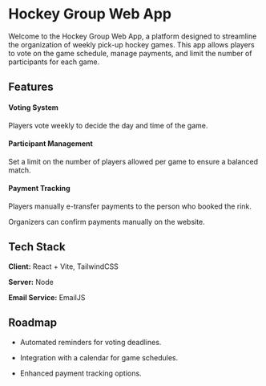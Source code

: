 
# Hockey Group Web App


Welcome to the Hockey Group Web App, a platform designed to streamline the organization of weekly pick-up hockey games. This app allows players to vote on the game schedule, manage payments, and limit the number of participants for each game.




## Features

#### Voting System

Players vote weekly to decide the day and time of the game.

#### Participant Management

Set a limit on the number of players allowed per game to ensure a balanced match.

#### Payment Tracking

Players manually e-transfer payments to the person who booked the rink.

Organizers can confirm payments manually on the website.


## Tech Stack

**Client:** React + Vite, TailwindCSS 

**Server:** Node

**Email Service:** EmailJS


## Roadmap

- Automated reminders for voting deadlines.



- Integration with a calendar for game schedules.

- Enhanced payment tracking options.

